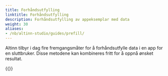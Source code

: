 ```yaml
---
title: Forhåndsutfylling
linktitle: Forhåndsutfylling
description: Forhåndsutfylling av appeksemplar med data
weight: 30
aliases:
- /nb/altinn-studio/guides/prefill/
---
```

Altinn tilbyr i dag fire fremgangsmåter for å forhåndsutfylle data i en app for en sluttbruker.
Disse metodene kan kombineres fritt for å oppnå ønsket resultat.

{{<children />}}
